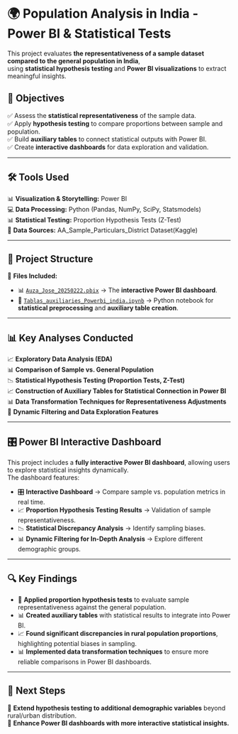 # 🌍 Population Analysis in India - Power BI & Statistical Tests  

This project evaluates **the representativeness of a sample dataset compared to the general population in India**,  
using **statistical hypothesis testing** and **Power BI visualizations** to extract meaningful insights.  

## 🎯 Objectives  

✅ Assess the **statistical representativeness** of the sample data.  
✅ Apply **hypothesis testing** to compare proportions between sample and population.  
✅ Build **auxiliary tables** to connect statistical outputs with Power BI.  
✅ Create **interactive dashboards** for data exploration and validation.  

---

## 🛠 Tools Used  

📊 **Visualization & Storytelling:** Power BI  
💻 **Data Processing:** Python (Pandas, NumPy, SciPy, Statsmodels)  
📊 **Statistical Testing:** Proportion Hypothesis Tests (Z-Test)  
📂 **Data Sources:** AA_Sample_Particulars_District Dataset(Kaggle)  
  

---

## 📂 Project Structure  

📌 **Files Included:**  
- 📊 [`Auza_Jose_20250222.pbix`](https://github.com/JoseAuza99/data-analytics-portfolio/blob/main/Population_Analysis_India/Auza_Jose_20250222.pbix) → The **interactive Power BI dashboard**.  
- 📄 [`Tablas_auxiliaries_Powerbi_india.ipynb`](https://github.com/JoseAuza99/data-analytics-portfolio/blob/main/Population_Analysis_India/Tablas_auxiliaries_Powerbi_india.ipynb) → Python notebook for **statistical preprocessing** and **auxiliary table creation**.  

---

## 📊 Key Analyses Conducted  

📈 **Exploratory Data Analysis (EDA)**  
📊 **Comparison of Sample vs. General Population**  
📉 **Statistical Hypothesis Testing (Proportion Tests, Z-Test)**  
📈 **Construction of Auxiliary Tables for Statistical Connection in Power BI**  
📊 **Data Transformation Techniques for Representativeness Adjustments**  
🚀 **Dynamic Filtering and Data Exploration Features**  

---

## 🎛 **Power BI Interactive Dashboard**  

This project includes a **fully interactive Power BI dashboard**, allowing users to explore statistical insights dynamically.  
The dashboard features:  

- 🎛 **Interactive Dashboard** → Compare sample vs. population metrics in real time.  
- 📈 **Proportion Hypothesis Testing Results** → Validation of sample representativeness.  
- 📉 **Statistical Discrepancy Analysis** → Identify sampling biases.  
- 📊 **Dynamic Filtering for In-Depth Analysis** → Explore different demographic groups.  

---

## 🔍 Key Findings  

- 📌 **Applied proportion hypothesis tests** to evaluate sample representativeness against the general population.  
- 📊 **Created auxiliary tables** with statistical results to integrate into Power BI.  
- 📈 **Found significant discrepancies in rural population proportions**, highlighting potential biases in sampling.  
- 📊 **Implemented data transformation techniques** to ensure more reliable comparisons in Power BI dashboards.  

---

## 📌 Next Steps  

🔹 **Extend hypothesis testing to additional demographic variables** beyond rural/urban distribution.    
🔹 **Enhance Power BI dashboards with more interactive statistical insights.**  


